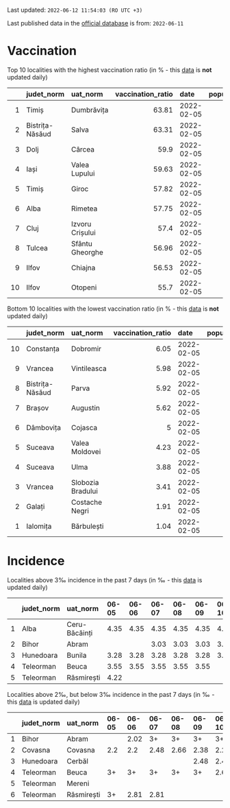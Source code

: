 Last updated: `2022-06-12 11:54:03 (RO UTC +3)`  
  
Last published data in the [official database](https://data.gov.ro/dataset/transparenta-covid) is from: `2022-06-11`
  
# Vaccination  
Top 10 localities with the highest vaccination ratio (in % - this [data](https://vaccinare-covid.gov.ro/situatia-vaccinarii-in-romania/) is **not** updated daily)  
  
|    | judet_norm      | uat_norm        |   vaccination_ratio | date       |   population |   dose_1 |
|---:|:----------------|:----------------|--------------------:|:-----------|-------------:|---------:|
|  1 | Timiș           | Dumbrăvița      |               63.81 | 2022-02-05 |        14668 |     9360 |
|  2 | Bistrița-Năsăud | Salva           |               63.31 | 2022-02-05 |         2753 |     1743 |
|  3 | Dolj            | Cârcea          |               59.9  | 2022-02-05 |         2838 |     1700 |
|  4 | Iași            | Valea Lupului   |               59.63 | 2022-02-05 |        10086 |     6014 |
|  5 | Timiș           | Giroc           |               57.82 | 2022-02-05 |        17954 |    10381 |
|  6 | Alba            | Rimetea         |               57.75 | 2022-02-05 |         1013 |      585 |
|  7 | Cluj            | Izvoru Crișului |               57.4  | 2022-02-05 |         1479 |      849 |
|  8 | Tulcea          | Sfântu Gheorghe |               56.96 | 2022-02-05 |          783 |      446 |
|  9 | Ilfov           | Chiajna         |               56.53 | 2022-02-05 |        28196 |    15939 |
| 10 | Ilfov           | Otopeni         |               55.7  | 2022-02-05 |        18314 |    10201 |
  
Bottom 10 localities with the lowest vaccination ratio (in % - this [data](https://vaccinare-covid.gov.ro/situatia-vaccinarii-in-romania/) is **not** updated daily)  
  
|    | judet_norm      | uat_norm          |   vaccination_ratio | date       |   population |   dose_1 |
|---:|:----------------|:------------------|--------------------:|:-----------|-------------:|---------:|
| 10 | Constanța       | Dobromir          |                6.05 | 2022-02-05 |         3702 |      224 |
|  9 | Vrancea         | Vintileasca       |                5.98 | 2022-02-05 |         1940 |      116 |
|  8 | Bistrița-Năsăud | Parva             |                5.92 | 2022-02-05 |         2585 |      153 |
|  7 | Brașov          | Augustin          |                5.62 | 2022-02-05 |         2116 |      119 |
|  6 | Dâmbovița       | Cojasca           |                5    | 2022-02-05 |         8975 |      449 |
|  5 | Suceava         | Valea Moldovei    |                4.23 | 2022-02-05 |         4680 |      198 |
|  4 | Suceava         | Ulma              |                3.88 | 2022-02-05 |         2242 |       87 |
|  3 | Vrancea         | Slobozia Bradului |                3.41 | 2022-02-05 |         8807 |      300 |
|  2 | Galați          | Costache Negri    |                1.91 | 2022-02-05 |         2727 |       52 |
|  1 | Ialomița        | Bărbulești        |                1.04 | 2022-02-05 |         7599 |       79 |
  
# Incidence  
Localities above 3‰ incidence in the past 7 days (in ‰ - this [data](https://data.gov.ro/dataset/transparenta-covid) is updated daily)  
  
|    | judet_norm   | uat_norm      | 06-05   | 06-06   | 06-07   | 06-08   | 06-09   | 06-10   | 06-11   |
|---:|:-------------|:--------------|:--------|:--------|:--------|:--------|:--------|:--------|:--------|
|  1 | Alba         | Ceru-Băcăinți | 4.35    | 4.35    | 4.35    | 4.35    | 4.35    | 4.35    | 4.35    |
|  2 | Bihor        | Abram         |         |         | 3.03    | 3.03    | 3.03    | 3.03    | 3.03    |
|  3 | Hunedoara    | Bunila        | 3.28    | 3.28    | 3.28    | 3.28    | 3.28    | 3.28    | 3.28    |
|  4 | Teleorman    | Beuca         | 3.55    | 3.55    | 3.55    | 3.55    | 3.55    |         |         |
|  5 | Teleorman    | Răsmirești    | 4.22    |         |         |         |         |         |         |
  
Localities above 2‰, but below 3‰ incidence in the past 7 days (in ‰ - this [data](https://data.gov.ro/dataset/transparenta-covid) is updated daily)  
  
|    | judet_norm   | uat_norm   | 06-05   | 06-06   | 06-07   | 06-08   | 06-09   | 06-10   | 06-11   |
|---:|:-------------|:-----------|:--------|:--------|:--------|:--------|:--------|:--------|:--------|
|  1 | Bihor        | Abram      |         | 2.02    | 3+      | 3+      | 3+      | 3+      | 3+      |
|  2 | Covasna      | Covasna    | 2.2     | 2.2     | 2.48    | 2.66    | 2.38    | 2.29    |         |
|  3 | Hunedoara    | Cerbăl     |         |         |         |         | 2.48    | 2.48    | 2.48    |
|  4 | Teleorman    | Beuca      | 3+      | 3+      | 3+      | 3+      | 3+      | 2.66    |         |
|  5 | Teleorman    | Mereni     |         |         |         |         |         |         | 2.72    |
|  6 | Teleorman    | Răsmirești | 3+      | 2.81    | 2.81    |         |         |         |         |
